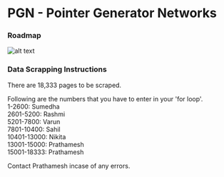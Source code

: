 # PGN - Pointer Generator Networks

### Roadmap
![alt text](https://github.com/nikitakodkany/PGN/blob/main/Raw_Data.png)

### Data Scrapping Instructions
There are 18,333 pages to be scraped. 

Following are the numbers that you have to enter in your 'for loop'. <br />
1-2600: Sumedha <br />
2601-5200: Rashmi <br />
5201-7800: Varun <br />
7801-10400: Sahil <br />
10401-13000: Nikita <br />
13001-15000: Prathamesh <br />
15001-18333: Prathamesh <br />

Contact Prathamesh incase of any errors. <br />
